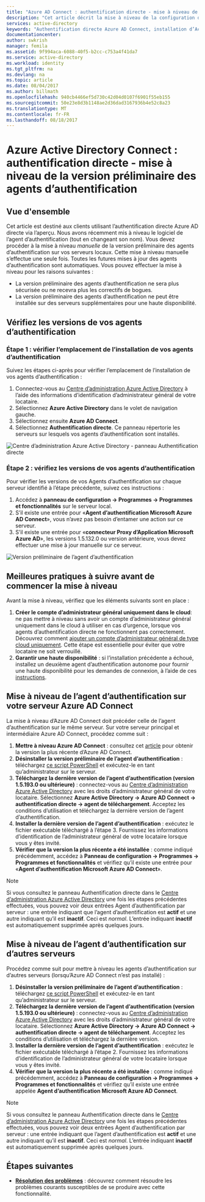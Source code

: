 ```yaml
---
title: "Azure AD Connect : authentification directe - mise à niveau de la version préliminaire des agents d’authentification | Microsoft Docs"
description: "Cet article décrit la mise à niveau de la configuration d’authentification directe de votre Azure Active Directory (Azure AD)."
services: active-directory
keywords: "Authentification directe Azure AD Connect, installation d’Active Directory, composants requis pour Azure AD, SSO, Authentification unique"
documentationcenter: 
author: swkrish
manager: femila
ms.assetid: 9f994aca-6088-40f5-b2cc-c753a4f41da7
ms.service: active-directory
ms.workload: identity
ms.tgt_pltfrm: na
ms.devlang: na
ms.topic: article
ms.date: 08/04/2017
ms.author: billmath
ms.openlocfilehash: 940cb4466ef5d730c42d04d0107f6901f55eb155
ms.sourcegitcommit: 50e23e8d3b1148ae2d36dad3167936b4e52c8a23
ms.translationtype: MT
ms.contentlocale: fr-FR
ms.lasthandoff: 08/18/2017
---
```

# <a name="azure-active-directory-pass-through-authentication-upgrade-preview-authentication-agents"></a>Azure Active Directory Connect : authentification directe - mise à niveau de la version préliminaire des agents d’authentification

## <a name="overview"></a>Vue d'ensemble

Cet article est destiné aux clients utilisant l’authentification directe Azure AD directe via l’aperçu. Nous avons récemment mis à niveau le logiciel de l’agent d’authentification (tout en changeant son nom). Vous devez procéder à la mise à niveau _manuelle_ de la version préliminaire des agents d’authentification sur vos serveurs locaux. Cette mise à niveau manuelle s’effectue une seule fois. Toutes les futures mises à jour des agents d’authentification sont automatiques. Vous pouvez effectuer la mise à niveau pour les raisons suivantes :

- La version préliminaire des agents d’authentification ne sera plus sécurisée ou ne recevra plus les correctifs de bogues.
-   La version préliminaire des agents d’authentification ne peut être installée sur des serveurs supplémentaires pour une haute disponibilité.

## <a name="check-versions-of-your-authentication-agents"></a>Vérifiez les versions de vos agents d’authentification

### <a name="step-1-check-where-your-authentication-agents-are-installed"></a>Étape 1 : vérifier l’emplacement de l’installation de vos agents d’authentification

Suivez les étapes ci-après pour vérifier l’emplacement de l’installation de vos agents d’authentification :

1. Connectez-vous au [Centre d’administration Azure Active Directory](https://aad.portal.azure.com) à l’aide des informations d’identification d’administrateur général de votre locataire.
2. Sélectionnez **Azure Active Directory** dans le volet de navigation gauche.
3. Sélectionnez ensuite **Azure AD Connect**. 
4. Sélectionnez **Authentification directe**. Ce panneau répertorie les serveurs sur lesquels vos agents d’authentification sont installés.

![Centre d’administration Azure Active Directory - panneau Authentification directe](./media/active-directory-aadconnect-pass-through-authentication/pta8.png)

### <a name="step-2-check-the-versions-of-your-authentication-agents"></a>Étape 2 : vérifiez les versions de vos agents d’authentification

Pour vérifier les versions de vos Agents d’authentification sur chaque serveur identifié à l’étape précédente, suivez ces instructions :

1. Accédez à **panneau de configuration -> Programmes -> Programmes et fonctionnalités** sur le serveur local.
2. S’il existe une entrée pour «**Agent d’authentification Microsoft Azure AD Connect**», vous n’avez pas besoin d’entamer une action sur ce serveur.
3. S’il existe une entrée pour «**connecteur Proxy d’Application Microsoft Azure AD**», les versions 1.5.132.0 ou version antérieure, vous devez effectuer une mise à jour manuelle sur ce serveur.

![Version préliminaire de l’agent d’authentification](./media/active-directory-aadconnect-pass-through-authentication/pta6.png)

## <a name="best-practices-to-follow-before-starting-the-upgrade"></a>Meilleures pratiques à suivre avant de commencer la mise à niveau

Avant la mise à niveau, vérifiez que les éléments suivants sont en place :

1. **Créer le compte d’administrateur général uniquement dans le cloud**: ne pas mettre à niveau sans avoir un compte d’administrateur général uniquement dans le cloud à utiliser en cas d’urgence, lorsque vos agents d’authentification directe ne fonctionnent pas correctement. Découvrez comment [ajouter un compte d’administrateur général de type cloud uniquement](../active-directory-users-create-azure-portal.md). Cette étape est essentielle pour éviter que votre locataire ne soit verrouillé.
2.  **Garantir une haute disponibilité** : si l’installation précédente a échoué, installez un deuxième agent d’authentification autonome pour fournir une haute disponibilité pour les demandes de connexion, à l’aide de ces [instructions](active-directory-aadconnect-pass-through-authentication-quick-start.md#step-5-ensure-high-availability).

## <a name="upgrading-the-authentication-agent-on-your-azure-ad-connect-server"></a>Mise à niveau de l’agent d’authentification sur votre serveur Azure AD Connect

La mise à niveau d’Azure AD Connect doit précéder celle de l’agent d’authentification sur le même serveur. Sur votre serveur principal et intermédiaire Azure AD Connect, procédez comme suit :

1. **Mettre à niveau Azure AD Connect** : consultez cet [article](./active-directory-aadconnect-upgrade-previous-version.md) pour obtenir la version la plus récente d’Azure AD Connect.
2. **Désinstaller la version préliminaire de l’agent d’authentification** : téléchargez [ce script PowerShell](https://aka.ms/rmpreviewagent) et exécutez-le en tant qu’administrateur sur le serveur.
3. **Téléchargez la dernière version de l’agent d’authentification (version 1.5.193.0 ou ultérieure)** : connectez-vous au [Centre d’administration Azure Active Directory](https://aad.portal.azure.com) avec les droits d’administrateur général de votre locataire. Sélectionnez **Azure Active Directory -> Azure AD Connect -> authentification directe -> agent de téléchargement**. Acceptez les conditions d’utilisation et téléchargez la dernière version de l’agent d’authentification.
4. **Installer la dernière version de l’agent d’authentification** : exécutez le fichier exécutable téléchargé à l’étape 3. Fournissez les informations d’identification de l’administrateur général de votre locataire lorsque vous y êtes invité.
5. **Vérifier que la version la plus récente a été installée** : comme indiqué précédemment, accédez à **Panneau de configuration -> Programmes -> Programmes et fonctionnalités** et vérifiez qu’il existe une entrée pour «**Agent d’authentification Microsoft Azure AD Connect**».

>[!NOTE]
>Si vous consultez le panneau Authentification directe dans le [Centre d’administration Azure Active Directory](https://aad.portal.azure.com) une fois les étapes précédentes effectuées, vous pouvez voir deux entrées Agent d’authentification par serveur : une entrée indiquant que l’agent d’authentification est **actif** et une autre indiquant qu’il est **inactif**. Ceci est _normal_. L’entrée indiquant **inactif** est automatiquement supprimée après quelques jours.

## <a name="upgrading-the-authentication-agent-on-other-servers"></a>Mise à niveau de l’agent d’authentification sur d’autres serveurs

Procédez comme suit pour mettre à niveau les agents d’authentification sur d’autres serveurs (lorsqu’Azure AD Connect n’est pas installé) :

1. **Désinstaller la version préliminaire de l’agent d’authentification** : téléchargez [ce script PowerShell](https://aka.ms/rmpreviewagent) et exécutez-le en tant qu’administrateur sur le serveur.
2. **Téléchargez la dernière version de l’agent d’authentification (version 1.5.193.0 ou ultérieure)** : connectez-vous au [Centre d’administration Azure Active Directory](https://aad.portal.azure.com) avec les droits d’administrateur général de votre locataire. Sélectionnez **Azure Active Directory -> Azure AD Connect -> authentification directe -> agent de téléchargement**. Acceptez les conditions d’utilisation et téléchargez la dernière version.
3. **Installer la dernière version de l’agent d’authentification** : exécutez le fichier exécutable téléchargé à l’étape 2. Fournissez les informations d’identification de l’administrateur général de votre locataire lorsque vous y êtes invité.
4. **Vérifier que la version la plus récente a été installée** : comme indiqué précédemment, accédez à **Panneau de configuration -> Programmes -> Programmes et fonctionnalités** et vérifiez qu’il existe une entrée appelée **Agent d’authentification Microsoft Azure AD Connect**.

>[!NOTE]
>Si vous consultez le panneau Authentification directe dans le [Centre d’administration Azure Active Directory](https://aad.portal.azure.com) une fois les étapes précédentes effectuées, vous pouvez voir deux entrées Agent d’authentification par serveur : une entrée indiquant que l’agent d’authentification est **actif** et une autre indiquant qu’il est **inactif**. Ceci est _normal_. L’entrée indiquant **inactif** est automatiquement supprimée après quelques jours.

## <a name="next-steps"></a>Étapes suivantes
- [**Résolution des problèmes**](active-directory-aadconnect-troubleshoot-pass-through-authentication.md) : découvrez comment résoudre les problèmes courants susceptibles de se produire avec cette fonctionnalité.
